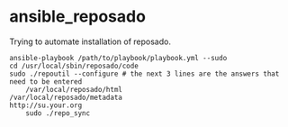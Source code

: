 ansible_reposado
================

Trying to automate installation of reposado. 

	ansible-playbook /path/to/playbook/playbook.yml --sudo
	cd /usr/local/sbin/reposado/code
	sudo ./repoutil --configure # the next 3 lines are the answers that need to be entered
        /var/local/reposado/html
	/var/local/reposado/metadata
	http://su.your.org  
        sudo ./repo_sync
  	
